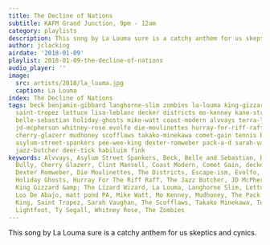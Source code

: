 ```yaml
---
title: The Decline of Nations
subtitle: KAFM Grand Junction, 9pm - 12am
category: playlists
description: This song by La Louma sure is a catchy anthem for us skeptics and cynics.
author: jclacking
airdate: '2018-01-09'
playlist: 2018-01-09-the-decline-of-nations
audio_player: ''
image:
  src: artists/2018/la_louma.jpg
  caption: La Louma
index: The Decline of Nations
tags: beck benjamin-gibbard langhorne-slim zombies la-louma king-gizzard-lizard-wizard
  saint-tropez lettuce lisa-leblanc decker districts mo-kenney kane-strang ty-segall
  belle-sebastian holiday-ghosts mike-watt coast-modern alvvays terra-lightfoot clint-mansell
  jd-mcpherson whitney-rose evolfo die-moulinettes hurray-for-riff-raff los-de-abajo
  cherry-glazerr mudhoney scofflaws takako-minekawa comet-gain tennis bully escape-ism
  asylum-street-spankers pee-wee-king dexter-romweber pack-a-d sarah-vaughan matt-pond-pa
  jazz-butcher deer-tick habiluim fink
keywords: Alvvays, Asylum Street Spankers, Beck, Belle and Sebastian, Benjamin Gibbard,
  Bully, Cherry Glazerr, Clint Mansell, Coast Modern, Comet Gain, decker., Deer Tick,
  Dexter Romweber, Die Moulinettes, The Districts, Escape-ism, Evolfo, Fink, Habiluim,
  Holiday Ghosts, Hurray For The Riff Raff, The Jazz Butcher, JD McPherson, Kane Strang,
  King Gizzard &amp; The Lizard Wizard, La Louma, Langhorne Slim, Lettuce, Lisa LeBlanc,
  Los De Abajo, matt pond PA, Mike Watt, Mo Kenney, Mudhoney, The Pack A.D., Pee Wee
  King, Saint Tropez, Sarah Vaughan, The Scofflaws, Takako Minekawa, Tennis, Terra
  Lightfoot, Ty Segall, Whitney Rose, The Zombies
---
```

This song by La Louma sure is a catchy anthem for us skeptics and cynics.
